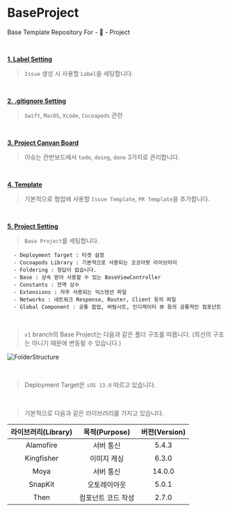# BaseProject
Base Template Repository For -  - Project

<br />

**[1. Label Setting](https://github.com/Taehyeon-Kim/BaseProject/wiki/1.-Label-Setting)**
> `Issue` 생성 시 사용할 `Label`을 세팅합니다.

<br />

**[2. .gitignore Setting](https://github.com/Taehyeon-Kim/BaseProject/wiki/2.-.gitignore-Setting)**
> `Swift`, `MacOS`, `Xcode`, `Cocoapods` 관련

<br />

**[3. Project Canvan Board](https://github.com/Taehyeon-Kim/BaseProject/wiki/3.-Project-Canvan-Board)**
> 이슈는 칸반보드에서 `todo`, `doing`, `done` 3가지로 관리합니다.

<br />

**[4. Template]()**
> 기본적으로 협업에 사용할 `Issue Template`, `PR Template`을 추가합니다.

<br />

**[5. Project Setting]()**
> `Base Project`를 세팅합니다.

```
  - Deployment Target : 타겟 설정
  - Cocoapods Library : 기본적으로 사용되는 코코아팟 라이브러리
  - Foldering : 정답이 없습니다.
  - Base : 상속 받아 사용할 수 있는 BaseViewController
  - Constants : 전역 상수
  - Extensions : 자주 사용되는 익스텐션 파일
  - Networks : 네트워크 Response, Router, Client 등의 파일
  - Global Component : 공통 팝업, 바텀시트, 인디케이터 뷰 등의 공통적인 컴포넌트
```

<br />

> `v1` branch의 Base Project는 다음과 같은 폴더 구조를 따릅니다. (최선의 구조는 아니기 때문에 변동될 수 있습니다.)

![FolderStructure](https://user-images.githubusercontent.com/61109660/127746605-d9f668a9-889d-45fa-8c64-09c1adc1dfbe.png)

<br />

> Deployment Target은 `iOS 13.0` 따르고 있습니다.

<br />

> 기본적으로 다음과 같은 라이브러리를 가지고 있습니다.

  | 라이브러리(Library) | 목적(Purpose) | 버전(Version) |
  |:---:|:----------:|:----:|
  | Alamofire   | 서버 통신 | 5.4.3 |
  | Kingfisher  | 이미지 캐싱 | 6.3.0 |
  | Moya | 서버 통신 | 14.0.0 |
  | SnapKit | 오토레이아웃 | 5.0.1 |
  | Then | 컴포넌트 코드 작성 | 2.7.0 |
